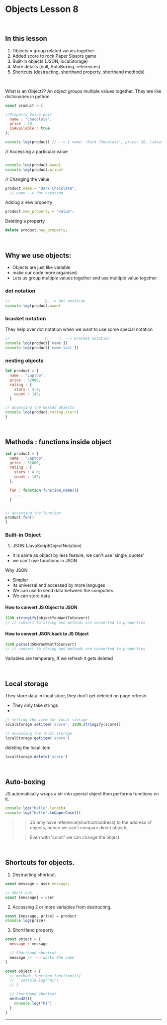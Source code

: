 # Objects Lesson 8


&nbsp;

## In this lesson

1. Objects = group related values together
2. Added score to rock Paper Sissors game
3. Built-in objects (JSON, localStorage)
4. More details (null, AutoBoxing, references)
5. Shortcuts (destructing, shorthand property, shorthand methods)


&nbsp;

What is an Object??
  An object groups multiple values together. They are like dictionaries in python

```js
const product = {

//Property Value pair
  name : "Chocolate",
  price : 20,
  isAvailable : true
};

console.log(product) // --> { name: 'Dark Chocolate', price: 20, isAvailable : true}
```

// Accessing a particular value
```js

console.log(product.name)
console.log(product.price)
```

// Changing the value
```js
product.name = "Dark Chocolate";
  //.name --> dot notation
```
Adding a new property
```js
product.new_property = "value";
```

Deleting a property
```js
delete product.new_property;

```

&nbsp;
## Why we use objects:

* Objects are just like variable
* make our code more organised.
* Lets us group multiple values together and use multiple value together

### dot notation

```js
//                🔻 --> dot notation
console.log(product.name)
```
### bracket notation
They help over dot notation when we want to use some special notation

```js
//                🔻     🔻  --> bracket notation
console.log(product['name'])
console.log(product['name-last'])
```

### nesting objects

```js
let product = {
  name : "Laptop",
  price : 52000,
  rating : {
    stars : 4.8;
    count : 143;
  }

// accessing the nested objects
console.log(product.rating.stars)
} 
```
&nbsp;
## Methods : functions inside object

```js
let product = {
  name : "Laptop",
  price : 52000,
  rating : {
    stars : 4.8;
    count : 143;
  },

  fun : function function_name(){
    ...
  }


// accessing the function
product.fun()
} 
```
### Built-in Object

1. JSON (JavaScriptObjectNotation)

* It is same as object by less feature, we can't use 'single_quotes'
* we can't use functions in JSON

Why JSON
* Simpler
* Its universal and accessed by more languges
* We can use to send data between the computers
* We can store data

#### How to convert JS Object to JSON

```js
JSON.stringify(objectYouWantToConvert)
// it convert to string and methods are converted to properties
```

#### How to convert JSON back to JS Object 

```js
JSON.parse(JSONYouWantToConvert)
// it convert to string and methods are converted to properties
```

Variables are temperary, If we refresh it gets deleted  


&nbsp;
## Local storage 
  They store data in local store, they don't get deleted on page refresh

* They only take strings
* 

```js
// setting the item for local storage
localStorage.setitem('score', JSON.stringify(score))
```

```js
// accessing the local storage
localStorage.getitem('score')
```
deleting the local item
```js
localStorage.delete('score')
```

&nbsp;
## Auto-boxing

JS automatically wraps a str into special object then performs functions on it.

```js
console.log("hello".length)
console.log("hello".toUpperCase())
```

>> JS only have reference(shortcut/address) to the address of objects, hence we can't compare direct objects

>> Even with 'const' we can change the object

&nbsp;
## Shortcuts for objects.

1. Destructing shortcut.

```js
const message = user.message;

// Short cut
const {message} = user
```

2. Accessing 2 or more variables from destructing.
```js
const {message, price} = product
console.log(price)
```

3. ShortHand property

```js
const object = {
  message : message

  // Shorthand shortcut
  message // --> works the same
}
```

```js
const object = {
  // method: function function1(){
  //   console.log("HI")
  // }

  // ShortHand shortcut
  method2(){ 
    console.log("HI")
  }
}
```

---